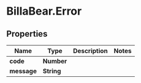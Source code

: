 # BillaBear.Error

## Properties
Name | Type | Description | Notes
------------ | ------------- | ------------- | -------------
**code** | **Number** |  | 
**message** | **String** |  | 
